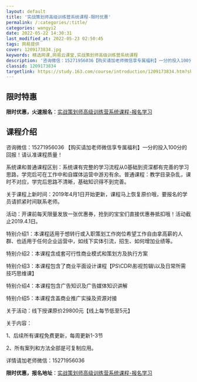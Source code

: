```yaml
---
layout: default
title: '实战策划师高级训练营系统课程-限时优惠'
permalink: /:categories/:title/
categories: wangyi2
date: 2022-05-22 14:30:31
last_modified_at: 2022-05-23 02:50:45
tags: 网易提供
cover: 1209173834.jpg
keywords: 精选网课,网易云课堂,实战策划师高级训练营系统课程
description: '咨询微信：15271956036【购买请加老师微信享专属福利】一分的投入100分的回报！请认准课程质量！系统课和普通课程'
classid: 1209173834
targetlink: https://study.163.com/course/introduction/1209173834.htm?share=1&shareId=1025206652&utm_campaign=share&utm_medium=iphoneShare&utm_source=&utm_u=1025206652
---
```


## 限时特惠

**限时优惠，火速报名**：[实战策划师高级训练营系统课程-报名学习](https://study.163.com/course/introduction/1209173834.htm?share=1&shareId=1025206652&utm_campaign=share&utm_medium=iphoneShare&utm_source=&utm_u=1025206652)

## 课程介绍

咨询微信：15271956036  【购买请加老师微信享专属福利】一分的投入100分的回报！请认准课程质量！

系统课和普通课程区别：系统课有完整的学习流程从0基础到资深都有完善的学习思路，学完后可在工作中和自媒体运营中游刃有余。普通课程：教学目录杂乱，课时不对应，学完后思路不清晰，基础知识得不到完善。

关于课程上新时间：2019年4月1日开始更新，课程马上恢复原价哦，要报名的学员请抓紧时间联系老师。

活动：开课前每天限量发放一张优惠券，抢到的宝宝们直接优惠券抵扣哦！活动截止2019.4.1日。

特别介绍1：本课程适用于想转行或入职策划工作岗位希望工作自由拿高薪的人群、也适用于任何企业运营中，如线下实体引流，招生、如何增加业绩等。

特别介绍2：本课程含成套可行性商业模式和策划方及执行方案

特别介绍3：本课程包含了商业平面设计课程【PS\CDR\影视剪辑\以及日常所需技巧思维课】

特别介绍4：本课程包含广告知识及广告媒体知识讲解

特别介绍5：本课程含盖商业推广实操及资源对接

关于活动：线下授课原价29800元【线上每节低至5元】

关于内容：

1、后续所有课程免费更新，每周更新1-3节

2、所有案列和方法全部是可复制应用。

详情请加老师微信：15271956036

**限时优惠，报名地址**：[实战策划师高级训练营系统课程-报名学习](https://study.163.com/course/introduction/1209173834.htm?share=1&shareId=1025206652&utm_campaign=share&utm_medium=iphoneShare&utm_source=&utm_u=1025206652)

